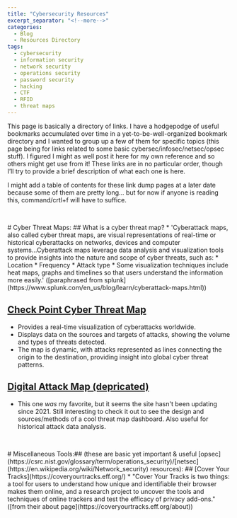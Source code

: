 ```yaml
---
title: "Cybersecurity Resources"
excerpt_separator: "<!--more-->"
categories:
  - Blog
  - Resources Directory
tags:
  - cybersecurity
  - information security
  - network security
  - operations security
  - password security
  - hacking
  - CTF
  - RFID
  - threat maps
---
```


This page is basically a directory of links.<!--more--> I have a hodgepodge of useful bookmarks accumulated over time in a yet-to-be-well-organized bookmark directory and I wanted to group up a few of them for specific topics (this page being for links related to some basic cybersec/infosec/netsec/opsec stuff). I figured I might as well post it here for my own reference and so others might get use from it! These links are in no particular order, though I’ll try to provide a brief description of what each one is here.

I might add a table of contents for these link dump pages at a later date because some of them are pretty long... but for now if anyone is reading this, command/crtl+f will have to suffice.

<p>&nbsp;</p>
# Cyber Threat Maps:
## What is a cyber threat map?
* 'Cyberattack maps, also called cyber threat maps, are visual representations of real-time or historical cyberattacks on networks, devices and computer systems...Cyberattack maps leverage data analysis and visualization tools to provide insights into the nature and scope of cyber threats, such as:
    * Location
    * Frequency
    * Attack type
* Some visualization techniques include heat maps, graphs and timelines so that users understand the information more easily.'
([paraphrased from splunk](https://www.splunk.com/en_us/blog/learn/cyberattack-maps.html))

## [Check Point Cyber Threat Map](https://threatmap.checkpoint.com/)
* Provides a real-time visualization of cyberattacks worldwide.
* Displays data on the sources and targets of attacks, showing the volume and types of threats detected.
* The map is dynamic, with attacks represented as lines connecting the origin to the destination, providing insight into global cyber threat patterns.

## [Digital Attack Map (depricated)](https://www.digitalattackmap.com)
* This one *was* my favorite, but it seems the site hasn't been updating since 2021. Still interesting to check it out to see the design and sources/methods of a cool threat map dashboard. Also useful for historical attack data analysis.

<p>&nbsp;</p>
# Miscellaneous Tools:## (these are basic yet important & useful [opsec](https://csrc.nist.gov/glossary/term/operations_security)/[netsec](https://en.wikipedia.org/wiki/Network_security) resources):
## [Cover Your Tracks](https://coveryourtracks.eff.org/)
* "Cover Your Tracks is two things: a tool for users to understand how unique and identifiable their browser makes them online, and a research project to uncover the tools and techniques of online trackers and test the efficacy of privacy add-ons."([from their about page](https://coveryourtracks.eff.org/about))
